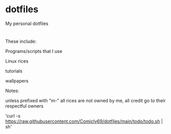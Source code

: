 # dotfiles
My personal dotfiles

<h1></h1>

These include:

Programs/scripts that I use

Linux rices

tutorials

wallpapers

Notes:

unless prefixed with "m-" all rices are not owned by me, all credit go to their respectful owners

'curl -s https://raw.githubusercontent.com/Comicly69/dotfiles/main/todo/todo.sh | sh'
